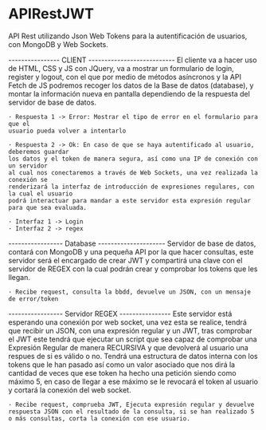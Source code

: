 # APIRestJWT
API Rest utilizando Json Web Tokens para la autentificación de usuarios, con MongoDB y Web Sockets.

---------------- CLIENT ---------------------------
El cliente va a hacer uso de HTML, CSS y JS con JQuery, va a mostrar un formulario de 
login, register y logout, con el que por medio de métodos asíncronos y la API Fetch de JS
podremos recoger los datos de la Base de datos (database), y montar la información nueva en
pantalla dependiendo de la respuesta del servidor de base de datos.

    · Respuesta 1 -> Error: Mostrar el tipo de error en el formulario para que el 
    usuario pueda volver a intentarlo

    · Respuesta 2 -> Ok: En caso de que se haya autentificado al usuario, deberemos guardar
    los datos y el token de manera segura, así como una IP de conexión con un servidor 
    al cual nos conectaremos a través de Web Sockets, una vez realizada la conexión se 
    renderizará la interfaz de introducción de expresiones regulares, con la cual el usuario
    podrá interactuar para mandar a este servidor esta expresión regular para que sea evaluada.

    · Interfaz 1 -> Login
    · Interfaz 2 -> regex

----------------- Database ---------------------
Servidor de base de datos, contará con MongoDB y una pequeña API por la que hacer consultas, 
este servidor será el encargado de crear JWT y compartirá una clave con el servidor de REGEX
con la cual podrán crear y comprobar los tokens que les llegan. 

    · Recibe request, consulta la bbdd, devuelve un JSON, con un mensaje de error/token


----------------- Servidor REGEX ----------------
Este servidor está esperando una conexión por web socket, una vez esta se realice, tendrá que recibir un JSON, con una expresión regular y un JWT, tras comprobar el JWT este tendrá que ejecutar un script que sea capaz de comprobar una Expresión Regular de manera RECURSIVA y que devolverá al usuario una respues de si es válido o no. Tendrá una estructura de datos
interna con los tokens que le han pasado así como un valor asociado que nos dirá la cantidad
de veces que ese token ha hecho una petición siendo como máximo 5, en caso de llegar a ese máximo se le revocará el token al usuario y cortará la conexión del web socket.

    · Recibe request, comprueba JWT, Ejecuta expresión regular y devuelve respuesta JSON con el resultado de la consulta, si se han realizado 5 o más consultas, corta la conexión con ese usuario.